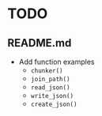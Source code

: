 # TODO

## README.md

- Add function examples
    - `chunker()`
    - `join_path()`
    - `read_json()`
    - `write_json()`
    - `create_json()`